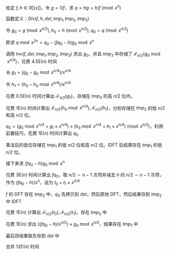 给定 $f,h\in R\left[\left[x\right]\right]$，令 $g=1/f$，求 $q=hg=h/f \pmod{x^n}$

函数定义：$Div\left(f,h,dst,tmp_1,tmp_2,tmp_3\right)$

令 $g_0=g\pmod{x^{ n/2 }},h_0=h\pmod {x^{n/2}},q_0=q\pmod {x^{n/2}}$

即求 $q\bmod{x^{2n}}=q_0-\left(fq_0-h\right)g_0\bmod{x^{n}}$

调用 $\mathrm{Inv}\left(f,dst,tmp_1,tmp_2,tmp_3\right)$ 求出 $g_0$，并且 $tmp_3$ 中存储了 $\mathcal{F}_{n/2}\left(g_0\bmod{x^{n/4}}\right)$，花费 $4.5\mathrm{E}\left(n\right)$ 时间

令 $g_1=\left(g_0-g_0\bmod{x^{n/4}}\right)/x^{n/4}$

令 $h_1=\left(h_0-h_0\bmod{x^{n/4}}\right)/x^{n/4}$

花费 $0.5\mathrm{E}\left(n\right)$ 时间计算出 $\mathcal{F}_{n/2}\left(g_1\right)$，存储在 $tmp_3$ 的高 $n/2$ 位内。

花费 $1\mathrm{E}\left(n\right)$ 时间计算出 $\mathcal{F}_{n/2}\left(h_0\bmod{x^{n/4}}\right),\mathcal{F}_{n/2}\left(h_1\right)$，分别存储在 $tmp_2$ 的低 $n/2$ 和高 $n/2$ 位。

$q_0=\left(g_0\bmod{x^{n/4}}+g_1\times x^{n/4}\right)\times \left(h_0\bmod{x^{n/4}}+h_1\times x^{n/4}\right)\pmod {x^{n/2}}$，利用前置技巧，花费 $1\mathrm{E}\left(n\right)$ 时间计算出 $q_0$

乘法后的低位存储在 $tmp_1$ 的低 $n/2$ 位和高 $n/2$ 位。IDFT 后结果存在 $tmp_1$ 的低 $n/2$ 位。

接下来求 $\left(fq_0-h\right)g_0\bmod{x^{n}}$

花费 $3\mathrm{E}\left(n\right)$ 时间计算出 $fq_0$，取 $n/2\sim n-1$ 次项并减去 $h$ 的 $n/2\sim n-1$ 次项，作为 $\left(fq_0-h\right)/x^n$，设为 $t_0+t_1\times x^{n/4}$

$f$ 的 DFT 存在 $tmp_2$ 中，$q_0$ 先拷贝到 $dst$，然后原地 DFT，然后结果存到 $tmp_2$ 中 IDFT

花费 $1\mathrm{E}\left(n\right)$ 计算出 $\mathcal{F}_{n/2}\left(t_0\right),\mathcal{F}_{n/2}\left(t_1\right)$，存在 $tmp_2$ 中

花费 $1\mathrm{E}\left(n\right)$ 求出 $\left(\left(fq_0-h\right)/x^{n/2}\right)\times g_0\bmod{x^{n/2}}$，结果存在 $tmp_1$ 中

最后将结果取负存到 $dst$ 中

总共 $12\mathrm{E}\left(n\right)$ 时间
